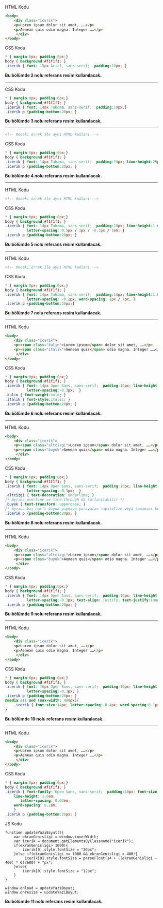 HTML Kodu			           							 
```HTML
<body>
	<div class="icerik">
	<p>Lorem ipsum dolor sit amet, ……</p>
	<p>Aenean quis odio magna. Integer ……</p>
	 </div>
</body>
```
CSS Kodu
```CSS
* { margin:0px; padding:0px;}
body { background:#f1f1f1; }
.icerik { font: 15px Arial, sans-serif;  padding:10px; }
```
**Bu bölümde 2 nolu referans resim kullanılacak.**


---



CSS Kodu
```CSS
* { margin:0px; padding:0px;}
body { background:#f1f1f1; }
.icerik { font: 14px Tahoma, sans-serif;  padding:10px;}
.icerik p {padding-bottom:20px; }
```
**Bu bölümde 3 nolu referans resim kullanılacak.**


---



```HTML
<!-- Önceki örnek ile aynı HTML kodları -->
```
CSS Kodu
```CSS
* { margin:0px; padding:0px;}
body { background:#f1f1f1; }
.icerik { font: 14px Tahoma, sans-serif;  padding:10px; line-height:25px/1.5em;}
.icerik p {padding-bottom:20px; }
```
**Bu bölümde 4 nolu referans resim kullanılacak.**


---



HTML Kodu
```HTML
<!-- Önceki örnek ile aynı HTML kodları -->
```
CSS Kodu		
```CSS
* { margin:0px; padding:0px;}
body { background:#f1f1f1; }
.icerik { font: 14px Tahoma, sans-serif;  padding:10px; line-height:1.6em;
          letter-spacing: 0.5px / 1px / -0.3px / 1em; }
.icerik p {padding-bottom:20px; }
```
**Bu bölümde 5 nolu referans resim kullanılacak.**


---



HTML Kodu
```HTML
<!-- Önceki örnek ile aynı HTML kodları -->
```
CSS Kodu
```CSS
* { margin:0px; padding:0px;}
body { background:#f1f1f1; }
.icerik { font: 14px Tahoma, sans-serif;  padding:10px; line-height:1.6em;
          letter-spacing: -0.2px; word-spacing: 1px / 7px; }
.icerik p {padding-bottom:20px;}
```
**Bu bölümde 7 nolu referans resim kullanılacak.**


---




HTML Kodu
```HTML
<body>
	<div class="icerik">
	<p><span class="kalin">Lorem ipsum</span> dolor sit amet, ……</p>
	<p><span class="italik">Aenean quis</span> odio magna. Integer ……</p>
	 </div>
</body>
```
CSS Kodu
```CSS
* { margin:0px; padding:0px;}
body { background:#f1f1f1; }
.icerik { font: 14px Open Sans, sans-serif;  padding:10px; line-height:1.6em;
          letter-spacing:-0.3px;  }
.kalin { font-weight:bold; }
.italik { font-style:italic; }
.icerik p {padding-bottom:20px; }
```
**Bu bölümde 6 nolu referans resim kullanılacak.**


---



HTML Kodu
```HTML
<body>
	<div class="icerik">
	<p><span class="altcizgi">Lorem ipsum</span> dolor sit amet, ……</p>
	<p><span class="buyuk">Aenean quis</span> odio magna. Integer ……</p>
	 </div>
</body>
```

CSS Kodu
```CSS
* { margin:0px; padding:0px;}
body { background:#f1f1f1; }
.icerik { font: 14px Open Sans, sans-serif;  padding:10px; line-height:1.6em;
          letter-spacing:-0.3px;  }
.altcizgi { text-decoration: underline; }
/* Ayrıca overline ve line-through da kullanılabilir */
.buyuk { text-transform: uppercase; }
/* Ayrıca baş harfi büyük yapmaya yarayacan capitalize veya tamamını küçülten lowercase kullanılabilir. */
.icerik p {padding-bottom:20px; }
```
**Bu bölümde 8 nolu referans resim kullanılacak.**


---




HTML Kodu			           							 
```HTML
<body>
	<div class="icerik">
	<p><span class="altcizgi">Lorem ipsum</span> dolor sit amet, ……</p>
	<p><span class="buyuk">Aenean quis</span> odio magna. Integer ……</p>
	 </div>
</body>
```
CSS Kodu
```CSS
* { margin:0px; padding:0px;}
body { background:#f1f1f1; }
.icerik { font: 14px Open Sans, sans-serif;  padding:10px; line-height:1.6em;
          letter-spacing:-0.3px; text-align: justify; text-justify:inner-word; }
.icerik p {padding-bottom:20px; }
```
**Bu bölümde 9 nolu referans resim kullanılacak.**


---



HTML Kodu
```HTML
<body>
	<div class="icerik">
	<p>Lorem ipsum dolor sit amet, ……</p>
	<p>Aenean quis odio magna. Integer ……</p>
	 </div>
</body>
```
CSS Kodu
```CSS
* { margin:0px; padding:0px;}
body { background:#f1f1f1; }
.icerik { font: 16px Open Sans, sans-serif;  padding:10px; line-height:1.6em;
          letter-spacing:-0.3px; }
.icerik p {padding-bottom:20px; }
@media all and (max-width: 400px){
	.icerik { font-size:14px; letter-spacing:-0.4px; word-spacing:0.1px; }
}
```
**Bu bölümde 10 nolu referans resim kullanılacak.**


---



HTML Kodu			           							 
```HTML
<body>
	<div class="icerik">
	<p>Lorem ipsum dolor sit amet, ……</p>
	<p>Aenean quis odio magna. Integer ……</p>
	 </div>
</body>
```
CSS Kodu
```CSS
* { margin:0px; padding:0px;}
body { background:#f1f1f1; }
.icerik { font-family: Open Sans, sans-serif;  padding:10px; font-size:18px;
	line-height: 1.6em;
       letter-spacing: 0.03em;
	word-spacing: 0.2em;
	}
.icerik p {padding-bottom:20px; }
```
JS Kodu			
```JS
function updateYaziBoyut(){
	var ekranGenisligi = window.innerWidth;
	var icerik = document.getElementsByClassName("icerik");
	if(ekranGenisligi> 1000){
	    icerik[0].style.fontSize = "20px";
	}else if(ekranGenisligi <= 1000 && ekranGenisligi > 400){
	     icerik[0].style.fontSize = parseFloat(14 + ((ekranGenisligi - 400) * 6)/600) + "px";
	}else{
	    icerik[0].style.fontSize = "12px";
	}
}

window.onload = updateYaziBoyut;
window.onresize = updateYaziBoyut;
```
**Bu bölümde 11 nolu referans resim kullanılacak.**
